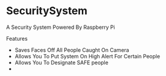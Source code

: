 # SecuritySystem
A Security System Powered By Raspberry Pi

Features
  
  - Saves Faces Off All People Caught On Camera
  - Allows You To Put System On High Alert For Certain People
  - Allows You To Designate SAFE people
  - 
  
